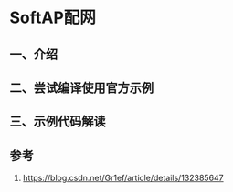 # SoftAP配网

## 一、介绍


## 二、尝试编译使用官方示例


## 三、示例代码解读





## 参考

1. https://blog.csdn.net/Gr1ef/article/details/132385647